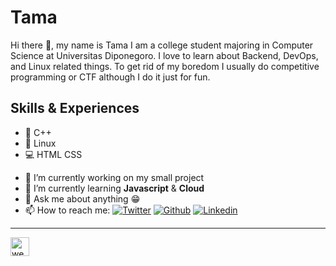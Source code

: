 # Tama
Hi there 👋, my name is Tama I am a college student majoring in Computer Science at Universitas Diponegoro. I love to learn about Backend, DevOps, and Linux related things. To get rid of my boredom I usually do competitive programming or CTF although I do it just for fun. 

## Skills & Experiences
+ :beginner: C++ 
+ :penguin: Linux
+ :computer: HTML CSS

- 🔭 I’m currently working on my small project 
- 🌱 I’m currently learning **Javascript** & **Cloud** 
- 💬 Ask me about anything :grin: 
- 📫 How to reach me: 
[![Twitter](https://img.shields.io/badge/-Twitter-08a0e9?style=flat&labelColor=08a0e9&logo=Twitter&logoColor=white)](https://www.twitter.com/ikiuyuu/)
[![Github](https://img.shields.io/badge/-Github-000?style=flat&logo=Github&logoColor=white)](https://github.com/mhnaufal)
[![Linkedin](https://img.shields.io/badge/-LinkedIn-blue?style=flat&logo=Linkedin&logoColor=white)](https://www.linkedin.com/in/mnpratamaa/)

--- 

[<img src='https://cdn.jsdelivr.net/npm/simple-icons@3.0.1/icons/icloud.svg' alt='website' height='30'>](https://mhnaufal.github.io)  

